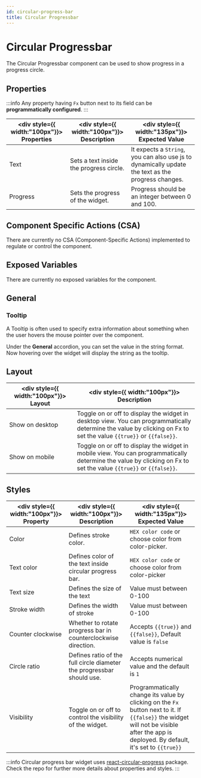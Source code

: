 ```yaml
---
id: circular-progress-bar
title: Circular Progressbar
---
```

# Circular Progressbar

The Circular Progressbar component can be used to show progress in a progress circle.


<div>

## Properties

:::info
Any property having `Fx` button next to its field can be **programmatically configured**.
:::

| <div style={{ width:"100px"}}> Properties </div> | <div style={{ width:"100px"}}> Description </div> | <div style={{ width:"135px"}}> Expected Value </div> |
| ----------- | ----------- | --------------- |
| Text | Sets a text inside the progress circle.| It expects a `String`, you can also use js to dynamically update the text as the progress changes. |
| Progress | Sets the progress of the widget. | Progress should be an integer between 0 and 100.|

</div>

<div>

## Component Specific Actions (CSA)

There are currently no CSA (Component-Specific Actions) implemented to regulate or control the component.

</div>

<div>

## Exposed Variables

There are currently no exposed variables for the component.

</div>

<div>

## General
### Tooltip

A Tooltip is often used to specify extra information about something when the user hovers the mouse pointer over the component.

Under the <b>General</b> accordion, you can set the value in the string format. Now hovering over the widget will display the string as the tooltip.

</div>

<div>

## Layout

| <div style={{ width:"100px"}}> Layout </div> | <div style={{ width:"100px"}}> Description </div> |
| ----------- | ----------- |
| Show on desktop | Toggle on or off to display the widget in desktop view. You can programmatically determine the value by clicking on Fx to set the value `{{true}}` or `{{false}}`. |
| Show on mobile | Toggle on or off to display the widget in mobile view. You can programmatically determine the value by clicking on Fx to set the value `{{true}}` or `{{false}}`. |

</div>

<div>

## Styles

| <div style={{ width:"100px"}}> Property </div> | <div style={{ width:"100px"}}> Description </div> | <div style={{ width:"135px"}}> Expected Value </div> |
| ----------- | ----------- | ------------------- |
| Color | Defines stroke color.| `HEX color code` or choose color from color-picker. |
| Text color | Defines color of the text inside circular progress bar.| `HEX color code` or choose color from color-picker |
| Text size | Defines the size of the text | Value must between 0-100 |
| Stroke width | Defines the width of stroke | Value must between 0-100|
| Counter clockwise | Whether to rotate progress bar in counterclockwise direction. | Accepts `{{true}}` and `{{false}}`, Default value is `false`|
| Circle ratio | Defines ratio of the full circle diameter the progressbar should use. | Accepts numerical value and the default is `1` |
| Visibility | Toggle on or off to control the visibility of the widget. | Programmatically change its value by clicking on the `Fx` button next to it. If `{{false}}` the widget will not be visible after the app is deployed. By default, it's set to `{{true}}` |

:::info
Circular progress bar widget uses [react-circular-progress](https://github.com/kevinsqi/react-circular-progressbar) package. Check the repo for further more details about properties and styles.
:::

</div>